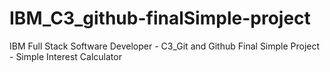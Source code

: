 # IBM_C3_github-finalSimple-project
 IBM Full Stack Software Developer - C3_Git and Github Final Simple Project - Simple Interest Calculator
